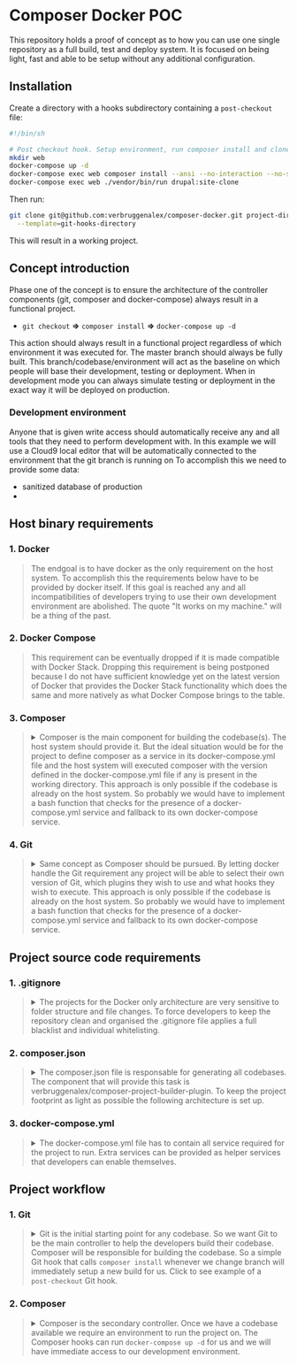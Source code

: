 # Composer Docker POC

This repository holds a proof of concept as to how you can use one single
repository as a full build, test and deploy system. It is focused on being
light, fast and able to be setup without any additional configuration.

## Installation

Create a directory with a hooks subdirectory containing a `post-checkout` file:
```bash
#!/bin/sh

# Post checkout hook. Setup environment, run composer install and clone site.
mkdir web
docker-compose up -d
docker-compose exec web composer install --ansi --no-interaction --no-suggest
docker-compose exec web ./vendor/bin/run drupal:site-clone
```

Then run:
```bash
git clone git@github.com:verbruggenalex/composer-docker.git project-directory \
  --template=git-hooks-directory
```

This will result in a working project.

## Concept introduction

Phase one of the concept is to ensure the architecture of the controller
components (git, composer and docker-compose) always result in a functional
project.

- `git checkout` **=>** `composer install` **=>** `docker-compose up -d`

This action should always result in a functional project regardless of which
environment it was executed for. The master branch should always be fully built.
This branch/codebase/environment will act as the baseline on which people will
base their development, testing or deployment. When in development mode you can
always simulate testing or deployment in the exact way it will be deployed on
production.

### Development environment
Anyone that is given write access should automatically receive any and all tools
that they need to perform development with. In this example we will use a
Cloud9 local editor that will be automatically connected to the environment that
the git branch is running on To accomplish this we need to provide some data:
- sanitized database of production
- 



## Host binary requirements

### 1. Docker
> The endgoal is to have docker as the only requirement on the host system. To
accomplish this the requirements below have to be provided by docker itself. If
this goal is reached any and all incompatibilities of developers trying to use
their own development environment are abolished. The quote "It works on my
machine." will be a thing of the past.

### 2. Docker Compose
> This requirement can be eventually dropped if it is made compatible with Docker
Stack. Dropping this requirement is being postponed because I do not have
sufficient knowledge yet on the latest version of Docker that provides the Docker
Stack functionality which does the same and more natively as what Docker Compose
brings to the table.

### 3. Composer
> <details><summary>Composer is the main component for building the codebase(s).
> The host system should provide it. But the ideal situation would be for the
> project to define composer as a service in its docker-compose.yml file and the
> host system will executed composer with the version defined in the
> docker-compose.yml file if any is present in the working directory. This
> approach is only possible if the codebase is already on the host system. So
> probably we would have to implement a bash function that checks for the
> presence of a docker-compose.yml service and fallback to its own
> docker-compose service.</summary>
> 
> ```shell
> #!/bin/bash
> alias composer="docker-compose exec composer" 
> ```
> </details>

### 4. Git
> <details><summary>Same concept as Composer should be pursued. By letting
> docker handle the Git requirement any project will be able to select their own
> version of Git, which plugins they wish to use and what hooks they wish to
> execute. This approach is only possible if the codebase is already on the host
> system. So probably we would have to implement a bash function that checks for
> the presence of a docker-compose.yml service and fallback to its own
> docker-compose service.</summary>
> 
> ```shell
> #!/bin/bash
> alias git="docker-compose exec git" 
> ```
> </details>

## Project source code requirements

### 1. .gitignore
> <details><summary>The projects for the Docker only architecture are very
> sensitive to folder structure and file changes. To force developers to keep the
> repository clean and organised the .gitignore file applies a full blacklist and
> individual whitelisting.</summary>
> 
> ```shell
> # Blacklist everything.
> /**
> # Whitelist each individual file or folder.
> !/README.md
> !/composer.json
> !/composer.lock
> !/docker-compose.yml
> ```
> </details>


### 2. composer.json
> <details><summary>The composer.json file is responsable for generating all
> codebases. The component that will provide this task is
> verbruggenalex/composer-project-builder-plugin. To keep the project footprint
> as light as possible the following architecture is set up.</summary>
> 
> ```javascript
> {
>     "require": {
>         "drush/drush": "8.*",
>         "drupal/drupal": "~7.0",
>         "verbruggenalex/composer-project-builder-plugin": "dev-master"
>     }
> }
> ```
> </details>

### 3. docker-compose.yml
> <details><summary>The docker-compose.yml file has to contain all service
> required for the project to run. Extra services can be provided as helper
> services that developers can enable themselves.</summary>
> 
> ```yaml
> version: '3'
> services:
> 
>   # Images should not contain non dependant components inside like phpmyadmin.
>   # It's better to move it to its own dedicated service so developers can save
>   # diskspace if they are not planning to use the service.
>   web:
>     image: fpfis/php71-dev-7
>     environment:
>       - DOCUMENT_ROOT=${PWD}/build/master/web
>     working_dir: ${PWD}/build/master/web
>     volumes:
>       - ${PWD}:${PWD}
>     links:
>       - mysql:mysql
>     labels:
>       - 'traefik.backend=web'
>       - 'traefik.port=8080'
>       - 'traefik.frontend.rule=Host:${PROJECT_BASE_URL:-dev.local}'
> 
>   # All variables should be providing a default value. This allows for the
>   # same docker-compose.yml file to be used for development, testing and
>   # deployment.
>   mysql:
>     image: mysql:5.7
>     restart: always
>     environment:
>       - MYSQL_DATABASE=${MYSQL_DATABASE:-database}
>       - MYSQL_ROOT_PASSWORD=${MYSQL_ROOT_PASSWORD:-password}
>       - MYSQL_USER=${MYSQL_USER:-root}
>       - MYSQL_PASSWORD=${MYSQL_PASSWORD:-password}
>     volumes:
>       - "./build/master/data/db/mysql:/var/lib/mysql"
> 
>   # Cloud9 needs to be patched to allow it to connect the shell to the service
>   # that is running the project. In this case the web service. Currently we
>   # mount docker binaries and socket to allow the native Cloud9 shell to access
>   # services within the project.
>   cloud9:
>     image: eeacms/cloud9
>     environment:
>       - C9_WORKSPACE=${PWD}
>     volumes:
>       - ${PWD}:${PWD}
>       - /usr/bin/docker:/usr/bin/docker
>       - /usr/local/bin/docker-compose:/usr/local/bin/docker-compose
>       - /var/run/docker.sock:/var/run/docker.sock
>     links:
>       - web:web
>     labels:
>       - 'traefik.backend=cloud9'
>       - 'traefik.port=8080'
>       - 'traefik.frontend.rule=Host:cloud9.${PROJECT_BASE_URL:-dev.local}'
> 
>   # PHPMyAdmin is added as an example service that developers can use who do
>   # not have knowledge in using MySQL CLI commands to perform their tasks.
>   pma:
>     image: phpmyadmin/phpmyadmin
>     environment:
>       PMA_HOST: mysql
>       PMA_USER: ${MYSQL_USER:-root}
>       PMA_PASSWORD: ${MYSQL_ROOT_PASSWORD:-password}
>       PHP_UPLOAD_MAX_FILESIZE: 1G
>       PHP_MAX_INPUT_VARS: 1G
>     labels:
>       - 'traefik.backend=pma'
>       - 'traefik.port=80'
>       - 'traefik.frontend.rule=Host:pma.${PROJECT_BASE_URL:-dev.local}'
> 
>   # Services are exposed to a certain domain by traefik. This allows
>   # developers to spawn a project on a domain and easily know where to access
>   # their services.
>   traefik:
>     image: traefik
>     command: -c /dev/null --web --docker --logLevel=INFO
>     ports:
>       - '8000:80'
>       - '8080:8080' # Dashboard
>     volumes:
>       - /var/run/docker.sock:/var/run/docker.sock
> ```
> </details>

## Project workflow

### 1. Git
> <details><summary>Git is the initial starting point for any codebase. So we
> want Git to be the main controller to help the developers build their
> codebase. Composer will be responsible for building the codebase. So a simple
> Git hook that calls <code>composer install</code> whenever we change branch
> will immediately setup a new build for us. Click to see example of a <code>
> post-checkout</code> Git hook.</summary>
>
> ```shell
> #!/bin/bash
> [ -f composer.json ] && composer install
> ```
> </details>

### 2. Composer
> <details><summary>Composer is the secondary controller. Once we have a
> codebase available we require an environment to run the project on. The
> Composer hooks can run <code>docker-compose up -d</code> for us and we will
> have immediate access to our development environment.</summary>
>
> ```javascript
>     "scripts": {
>        "post-install-cmd": [
>            "docker-compose up -d"
>        ]
>    }
> ```
> </details>
